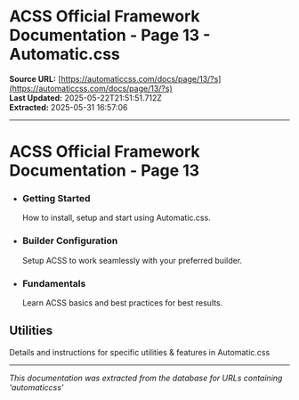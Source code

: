 # ACSS Official Framework Documentation - Page 13 - Automatic.css

**Source URL:** [https://automaticcss.com/docs/page/13/?s](https://automaticcss.com/docs/page/13/?s)  
**Last Updated:** 2025-05-22T21:51:51.712Z  
**Extracted:** 2025-05-31 16:57:06

---

# ACSS Official Framework Documentation - Page 13

*   ### Getting Started
    
    How to install, setup and start using Automatic.css.
    
*   ### Builder Configuration
    
    Setup ACSS to work seamlessly with your preferred builder.
    
*   ### Fundamentals
    
    Learn ACSS basics and best practices for best results.
    

## Utilities

Details and instructions for specific utilities & features in Automatic.css

---

*This documentation was extracted from the database for URLs containing 'automaticcss'*

